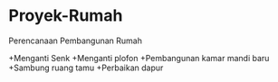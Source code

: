 # Proyek-Rumah

Perencanaan Pembangunan Rumah

+Menganti Senk
+Menganti plofon 
+Pembangunan kamar mandi baru
+Sambung ruang tamu
+Perbaikan dapur
 

